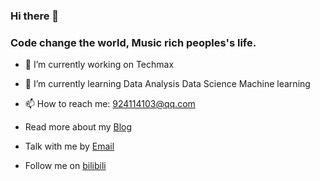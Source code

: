 ### Hi there 👋

### Code change the world, Music rich peoples's life.

- 🔭 I’m currently working on Techmax
- 🌱 I’m currently learning Data Analysis Data Science Machine learning
- 📫 How to reach me: 924114103@qq.com


- Read more about my [Blog](https://adymilk.github.io//)
- Talk with me by [Email](mailto:924114103@qq.com)
- Follow me on  [bilibili](https://space.bilibili.com/95136286/) 

